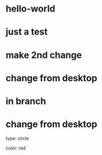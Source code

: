 # hello-world
# just a test
# make 2nd change

# change from desktop
# in branch
# change from desktop

type: circle

color: red

